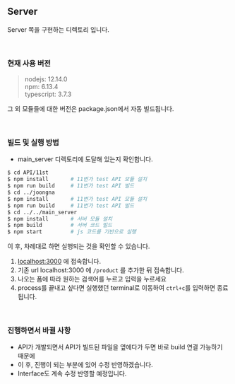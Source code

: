 ## Server

Server 쪽을 구현하는 디렉토리 입니다.

<br>

### 현재 사용 버전

> nodejs: 12.14.0  
> npm: 6.13.4  
> typescript: 3.7.3

그 외 모듈들에 대한 버전은 package.json에서 자동 빌드됩니다.

<br>

### 빌드 및 실행 방법

-   main_server 디렉토리에 도달해 있는지 확인합니다.

```zsh
$ cd API/11st
$ npm install       # 11번가 test API 모듈 설치
$ npm run build     # 11번가 test API 빌드
$ cd ../joongna
$ npm install       # 11번가 test API 모듈 설치
$ npm run build     # 11번가 test API 빌드
$ cd ../../main_server
$ npm install       # 서버 모듈 설치
$ npm build         # 서버 코드 빌드
$ npm start         # js 코드를 기반으로 실행
```

이 후, 차례대로 하면 실행되는 것을 확인할 수 있습니다.

1. <localhost:3000> 에 접속합니다.
2. 기존 url localhost:3000 에 `/product` 를 추가한 뒤 접속합니다.
3. 나오는 폼에 따라 원하는 검색어를 누르고 입력을 누르세요
4. process를 끝내고 싶다면 실행했던 terminal로 이동하여 `ctrl+c`를 입력하면 종료됩니다.

<br>

### 진행하면서 바뀔 사항

-   API가 개발되면서 API가 빌드된 파일을 옆에다가 두면 바로 build 연결 가능하기 때문에
-   이 후, 진행이 되는 부분에 있어 수정 반영하겠습니다.
-   Interface도 계속 수정 반영할 예정입니다.
